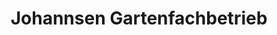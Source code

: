 ---
title: "Johannsen Gartenfachbetrieb"
url: /reinfeld/johannsen-gartenfachbetrieb/
shop: Garten-Center
---